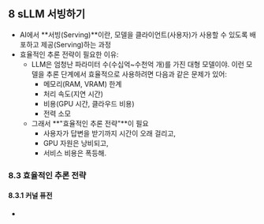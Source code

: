 ## 8 sLLM 서빙하기
- AI에서 **서빙(Serving)**이란, 모델을 클라이언트(사용자)가 사용할 수 있도록 배포하고 제공(Serving)하는 과정
- 효율적인 추론 전략이 필요한 이유:
  - LLM은 엄청난 파라미터 수(수십억~수천억 개)를 가진 대형 모델이야. 이런 모델을 추론 단계에서 효율적으로 사용하려면 다음과 같은 문제가 있어:
    - 메모리(RAM, VRAM) 한계
    - 처리 속도(지연 시간)
    - 비용(GPU 시간, 클라우드 비용)
    - 전력 소모
  - 그래서 **"효율적인 추론 전략"**이 필요
    - 사용자가 답변을 받기까지 시간이 오래 걸리고,
    - GPU 자원은 낭비되고,
    - 서비스 비용은 폭등해.
### 8.3 효율적인 추론 전략
#### 8.3.1 커널 퓨전
- 
